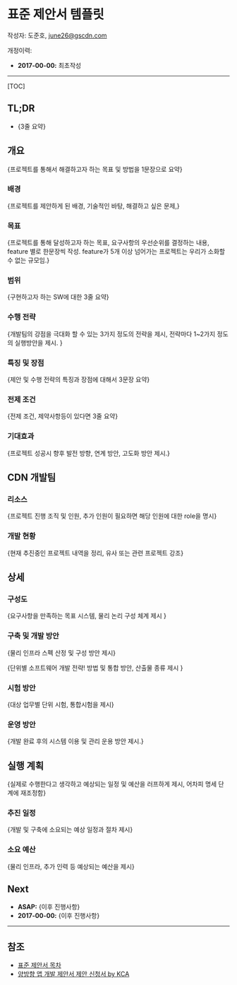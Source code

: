 # 표준 제안서 템플릿

작성자: 도준호, june26@gscdn.com

개정이력:

* __2017-00-00:__ 최초작성

------

[TOC]

## TL;DR

* {3줄 요약}



## 개요

{프로젝트를 통해서 해결하고자 하는 목표 및 방법을 1문장으로 요약}



### 배경

{프로젝트를 제안하게 된 배경, 기술적인 바탕, 해결하고 싶은 문제,}



### 목표

{프로젝트를 통해 달성하고자 하는 목표, 요구사항의 우선순위를 결정하는 내용, feature 별로 한문장씩 작성. feature가 5개 이상 넘어가는 프로젝트는 우리가 소화할 수 없는 규모임.}



### 범위

{구현하고자 하는 SW에 대한 3줄 요약}



### 수행 전략

{개발팀의 강점을 극대화 할 수 있는 3가지 정도의 전략을 제시, 전략마다 1~2가지 정도의 실행방안을 제시. }



### 특징 및 장점

{제안 및 수행 전략의 특징과 장점에 대해서 3문장 요약}



### 전제 조건

{전제 조건, 제약사항등이 있다면 3줄 요약}



### 기대효과

{프로젝트 성공시 향후 발전 방향,  연계 방안, 고도화 방안 제시.}



## CDN 개발팀

### 리소스

{프로젝트 진행 조직 및 인원, 추가 인원이 필요하면 해당 인원에 대한 role을 명시}

### 개발 현황

{현재 추진중인 프로젝트 내역을 정리, 유사 또는 관련 프로젝트 강조}



## 상세

### 구성도

{요구사항을 만족하는 목표 시스템,  물리 논리 구성 체계 제시 }



### 구축 및 개발 방안

{물리 인프라 스펙 산정 및 구성 방안 제시}

{단위별 소프트웨어 개발 전략! 방법 및 통합 방안, 산출물 종류 제시 }



### 시험 방안

{대상 업무별 단위 시험, 통합시험을 제시}



### 운영 방안

{개발 완료 후의 시스템 이용 및 관리 운용 방안 제시.}



## 실행 계획

{실제로 수행한다고 생각하고 예상되는 일정 및 예산을 러프하게 제시, 어차피 명세 단계에 재조정함}

### 추진 일정

{개발 및 구축에 소요되는 예상 일정과 절차 제시}



### 소요 예산

{물리 인프라, 추가 인력 등 예상되는 예산을 제시}



## Next

* __ASAP:__ {이후 진행사항}
* __2017-00-00:__ {이후 진행사항}

------

## 참조

* [표준 제안서 목차](http://blog.daum.net/businessbrain/4113658)
* [양방향 앱 개발 제안서 제안 신청서 by KCA](http://www.kca.kr/open_content/bbs.do?act=file&bcd=notice&msg_no=12045&file_no=1)

